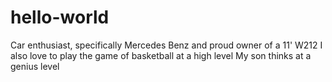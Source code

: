 # hello-world
Car enthusiast, specifically Mercedes Benz and proud owner of a 11' W212
I also love to play the game of basketball at a high level
My son thinks at a genius level
